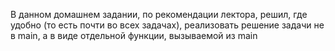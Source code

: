 В данном домашнем задании, по рекомендации лектора, решил, где удобно (то есть почти во всех задачах), реализовать решение задачи не в main, а в виде отдельной функции, вызываемой из main
